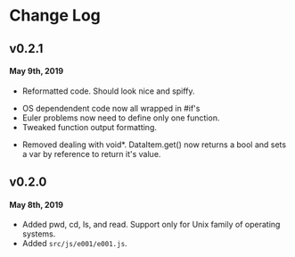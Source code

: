 # Change Log #

## v0.2.1 ##
#### May 9th, 2019 ####
* Reformatted code. Should look nice and spiffy.
- OS dependendent code now all wrapped in #if's
- Euler problems now need to define only one function.
- Tweaked function output formatting.
* Removed dealing with void*. DataItem.get() now returns a bool and sets a var by reference to return it's value.

## v0.2.0 ##
#### May 8th, 2019 ####

* Added pwd, cd, ls, and read. Support only for Unix family of operating systems.
* Added `src/js/e001/e001.js`.

